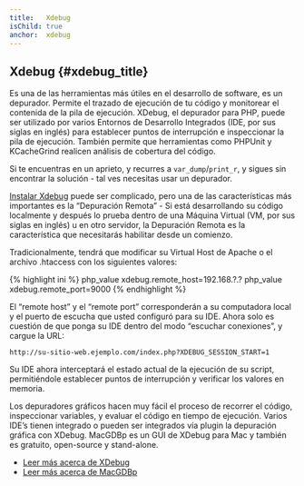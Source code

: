 ```yaml
---
title:   Xdebug
isChild: true
anchor:  xdebug
---
```


## Xdebug {#xdebug_title}

Es una de las herramientas más útiles en el desarrollo de software, es un depurador. Permite el trazado de ejecución de tu código y monitorear el contenida de la pila de ejecución. XDebug, el depurador para PHP, puede ser utilizado por varios Entornos de Desarrollo Integrados (IDE, por sus siglas en inglés) para establecer puntos de interrupción e inspeccionar la pila de ejecución. También permite que herramientas como PHPUnit y KCacheGrind realicen análisis de cobertura del código.

Si te encuentras en un aprieto, y recurres a `var_dump`/`print_r`, y sigues sin encontrar la solución - tal ves necesitas usar un depurador.

[Instalar Xdebug][xdebug-install] puede ser complicado, pero una de las características más importantes es la “Depuración Remota” - Si está desarrollando su código localmente y después lo prueba dentro de una Máquina Virtual (VM, por sus siglas en inglés) u en otro servidor, la Depuración Remota es la característica que necesitarás habilitar desde un comienzo.

Tradicionalmente, tendrá que modificar su Virtual Host de Apache o el archivo .htaccess con los siguientes valores:

{% highlight ini %}
php_value xdebug.remote_host=192.168.?.?
php_value xdebug.remote_port=9000
{% endhighlight %}

El “remote host” y el “remote port” corresponderán a su computadora local y el puerto de escucha que usted configuró para su IDE. Ahora solo es cuestión de que ponga su IDE dentro del modo “escuchar conexiones”, y cargue la URL:

    http://su-sitio-web.ejemplo.com/index.php?XDEBUG_SESSION_START=1

Su IDE ahora interceptará el estado actual de la ejecución de su script, permitiéndole establecer puntos de interrupción y verificar los valores en memoria.

Los depuradores gráficos hacen muy fácil el proceso de recorrer el código, inspeccionar variables, y evaluar el código en tiempo de ejecución. Varios IDE’s tienen integrado o pueden ser integrados vía plugin la depuración gráfica con XDebug. MacGDBp es un GUI de XDebug para Mac y también es gratuito, open-source y stand-alone.

 * [Leer más acerca de XDebug][xdebug-docs]
 * [Leer más acerca de MacGDBp][macgdbp-install]


[xdebug-install]: http://xdebug.org/docs/install
[xdebug-docs]: http://xdebug.org/docs/
[macgdbp-install]: http://www.bluestatic.org/software/macgdbp/
